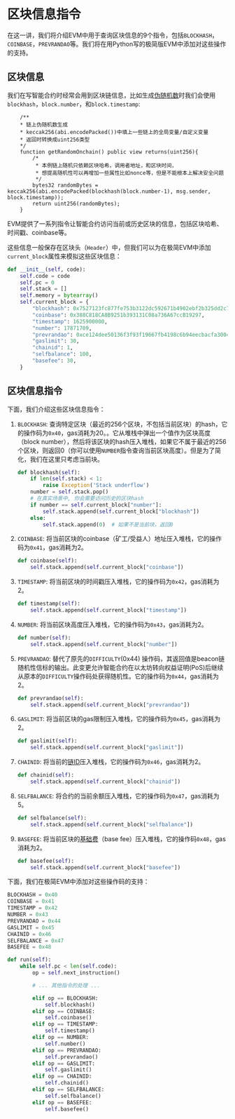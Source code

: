 # 区块信息指令

在这一讲，我们将介绍EVM中用于查询区块信息的9个指令，包括`BLOCKHASH`，`COINBASE`，`PREVRANDAO`等。我们将在用Python写的极简版EVM中添加对这些操作的支持。

## 区块信息

我们在写智能合约时经常会用到区块链信息，比如生成[伪随机数](https://github.com/AmazingAng/WTF-Solidity/blob/main/39_Random/Random.sol)时我们会使用`blockhash`，`block.number`，和`block.timestamp`:

```solidity
    /** 
    * 链上伪随机数生成
    * keccak256(abi.encodePacked())中填上一些链上的全局变量/自定义变量
    * 返回时转换成uint256类型
    */
    function getRandomOnchain() public view returns(uint256){
        /*
         * 本例链上随机只依赖区块哈希，调用者地址，和区块时间，
         * 想提高随机性可以再增加一些属性比如nonce等，但是不能根本上解决安全问题
         */
        bytes32 randomBytes = keccak256(abi.encodePacked(blockhash(block.number-1), msg.sender, block.timestamp));
        return uint256(randomBytes);
    }
```

EVM提供了一系列指令让智能合约访问当前或历史区块的信息，包括区块哈希、时间戳、coinbase等。

这些信息一般保存在区块头（`Header`）中，但我们可以为在极简EVM中添加`current_block`属性来模拟这些区块信息：

```python
def __init__(self, code):
    self.code = code
    self.pc = 0
    self.stack = []
    self.memory = bytearray()
    self.current_block = {
        "blockhash": 0x7527123fc877fe753b3122dc592671b4902ebf2b325dd2c7224a43c0cbeee3ca,
        "coinbase": 0x388C818CA8B9251b393131C08a736A67ccB19297,
        "timestamp": 1625900000,
        "number": 17871709,
        "prevrandao": 0xce124dee50136f3f93f19667fb4198c6b94eecbacfa300469e5280012757be94,
        "gaslimit": 30,
        "chainid": 1,
        "selfbalance": 100,
        "basefee": 30,
    }
```

## 区块信息指令

下面，我们介绍这些区块信息指令：

1. `BLOCKHASH`: 查询特定区块（最近的256个区块，不包括当前区块）的hash，它的操作码为`0x40`，gas消耗为20。。它从堆栈中弹出一个值作为区块高度（block number），然后将该区块的hash压入堆栈，如果它不属于最近的256个区块，则返回0（你可以使用`NUMBER`指令查询当前区块高度）。但是为了简化，我们在这里只考虑当前块。

    ```python
    def blockhash(self):
        if len(self.stack) < 1:
            raise Exception('Stack underflow')
        number = self.stack.pop()
        # 在真实场景中, 你会需要访问历史的区块hash
        if number == self.current_block["number"]:
            self.stack.append(self.current_block["blockhash"])
        else:
            self.stack.append(0)  # 如果不是当前块，返回0
    ```


2. `COINBASE`: 将当前区块的coinbase（矿工/受益人）地址压入堆栈，它的操作码为`0x41`，gas消耗为2。

    ```python
    def coinbase(self):
        self.stack.append(self.current_block["coinbase"])
    ```

3. `TIMESTAMP`: 将当前区块的时间戳压入堆栈，它的操作码为`0x42`，gas消耗为2。

    ```python
    def timestamp(self):
        self.stack.append(self.current_block["timestamp"])
    ```

4. `NUMBER`: 将当前区块高度压入堆栈，它的操作码为`0x43`，gas消耗为2。

    ```python
    def number(self):
        self.stack.append(self.current_block["number"])
    ```

5. `PREVRANDAO`: 替代了原先的`DIFFICULTY`(0x44) 操作码，其返回值是beacon链随机性信标的输出。此变更允许智能合约在以太坊转向权益证明(PoS)后继续从原本的`DIFFICULTY`操作码处获得随机性。它的操作码为`0x44`，gas消耗为2。

    ```python
    def prevrandao(self):
        self.stack.append(self.current_block["prevrandao"])
    ```

6. `GASLIMIT`: 将当前区块的gas限制压入堆栈，它的操作码为`0x45`，gas消耗为2。

    ```python
    def gaslimit(self):
        self.stack.append(self.current_block["gaslimit"])
    ```

7. `CHAINID`: 将当前的[链ID](https://chainlist.org/)压入堆栈，它的操作码为`0x46`，gas消耗为2。

    ```python
    def chainid(self):
        self.stack.append(self.current_block["chainid"])
    ```

8. `SELFBALANCE`: 将合约的当前余额压入堆栈，它的操作码为`0x47`，gas消耗为5。

    ```python
    def selfbalance(self):
        self.stack.append(self.current_block["selfbalance"])
    ```

9. `BASEFEE`: 将当前区块的[基础费](https://ethereum.org/zh/developers/docs/gas/#base-fee)（base fee）压入堆栈，它的操作码`0x48`，gas消耗为2。

    ```python
    def basefee(self):
        self.stack.append(self.current_block["basefee"])
    ```

下面，我们在极简EVM中添加对这些操作码的支持：

```python
BLOCKHASH = 0x40
COINBASE = 0x41
TIMESTAMP = 0x42
NUMBER = 0x43
PREVRANDAO = 0x44
GASLIMIT = 0x45
CHAINID = 0x46
SELFBALANCE = 0x47
BASEFEE = 0x48

def run(self):
    while self.pc < len(self.code):
        op = self.next_instruction()

        # ... 其他指令的处理 ...

        elif op == BLOCKHASH:
            self.blockhash()
        elif op == COINBASE:
            self.coinbase()
        elif op == TIMESTAMP:
            self.timestamp()
        elif op == NUMBER:
            self.number()
        elif op == PREVRANDAO:
            self.prevrandao()
        elif op == GASLIMIT:
            self.gaslimit()
        elif op == CHAINID:
            self.chainid()
        elif op == SELFBALANCE:
            self.selfbalance()
        elif op == BASEFEE:
            self.basefee()        
```